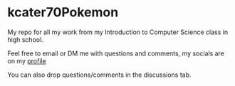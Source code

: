 # kcater70Pokemon
My repo for all my work from my Introduction to Computer Science class in high school.

Feel free to email or DM me with questions and comments, my socials are on my [profile](https://github.com/kccaterworld)

You can also drop questions/comments in the discussions tab.

